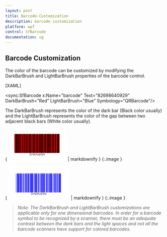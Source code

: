 ```yaml
---
layout: post
title: Barcode-Customization
description: barcode customization
platform: wpf
control: SfBarcode
documentation: ug
---
```


## Barcode Customization

The color of the barcode can be customized by modifying the DarkBarBrush and LightBarBrush properties of the barcode control. 

[XAML]

&lt;sync:SfBarcode x:Name="barcode" Text="82698640929" DarkBarBrush=”Red” LightBarBrush="Blue” Symbology="QRBarcode"/&gt;





The DarkBarBrush represents the color of the dark bar (Black color usually) and the LightBarBrush represents the color of the gap between two adjacent black bars (White color usually).

{ ![](Barcode-Customization_images/Barcode-Customization_img1.png) | markdownify }
{:.image }




{ ![](Barcode-Customization_images/Barcode-Customization_img2.png) | markdownify }
{:.image }


> _Note: The DarkBarBrush and LightBarBrush customizations are applicable only for one dimensional barcodes. In order for a barcode symbol to be recognized by a scanner, there must be an adequate contrast between the dark bars and the light spaces and not all the barcode scanners have support for colored barcodes._




